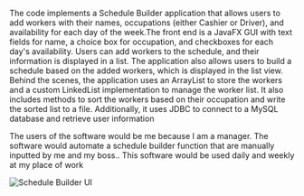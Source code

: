 The code implements a Schedule Builder application that allows users to add workers with their names, occupations (either Cashier or Driver), and availability for each day of the week.The front end is a JavaFX GUI with text fields for name, a choice box for occupation, and checkboxes for each day's availability. Users can add workers to the schedule, and their information is displayed in a list. The application also allows users to build a schedule based on the added workers, which is displayed in the list view. Behind the scenes, the application uses an ArrayList to store the workers and a custom LinkedList implementation to manage the worker list. It also includes methods to sort the workers based on their occupation and write the sorted list to a file. Additionally, it uses JDBC to connect to a MySQL database and retrieve user information


The users of the software would be me because I am a manager. The software would automate a schedule builder function that are manually inputted by me and my boss.. This software would be used daily and weekly at my place of work

![Schedule Builder UI](https://github.com/ColbyRosnerCMIS202/Major-Project/assets/161066806/678796c7-fd07-416c-b44b-d0f6a53203f6)
